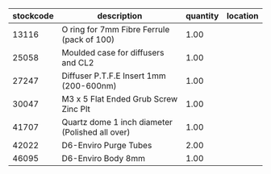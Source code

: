 |stockcode|description|quantity|location|
|---------|-----------|--------|--------|
|13116|O ring for 7mm Fibre Ferrule (pack of 100)|1.00||
|25058|Moulded case for diffusers and CL2|1.00||
|27247|Diffuser P.T.F.E Insert 1mm (200-600nm)|1.00||
|30047|M3 x 5 Flat Ended Grub Screw Zinc Plt|1.00||
|41707|Quartz dome 1 inch diameter (Polished all over)|1.00||
|42022|D6-Enviro Purge Tubes|2.00||
|46095|D6-Enviro Body 8mm|1.00||

